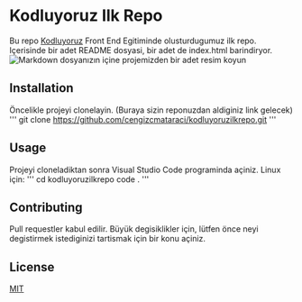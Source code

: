 
# Kodluyoruz Ilk Repo


Bu repo [Kodluyoruz](kodluyoruz.org) Front End Egitiminde olusturdugumuz ilk repo. Içerisinde bir adet README dosyasi, bir adet de index.html barindiryor.
![Markdown dosyanızın içine projemizden bir adet resim koyun](https://i.ibb.co/XWtnZVj/foto1.png)

## Installation
Öncelikle projeyi clonelayin. (Buraya sizin reponuzdan aldiginiz link gelecek)
'''
git clone https://github.com/cengizcmataraci/kodluyoruzilkrepo.git
'''

## Usage

Projeyi cloneladiktan sonra Visual Studio Code programinda açiniz.
Linux için:
'''
cd kodluyoruzilkrepo
code .
'''

## Contributing
 Pull requestler kabul edilir. Büyük degisiklikler için, lütfen önce neyi degistirmek istediginizi tartismak için bir konu açiniz.

## License
[MIT](https://choosealicense.com/licenses/mit/)
